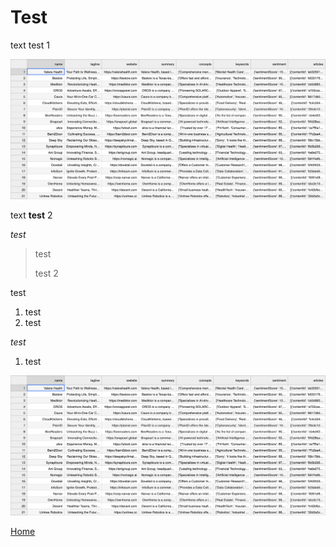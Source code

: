 # Test

text test 1

<img src = "visualizations/profiles.png" style="width: 55vw; min-width: 330px;">

text **test** 2

*test*

> test
>
> test 2

test

1. test
2. test

_test_

1. test

![Profiles](visualizations/profiles.png)

<a href="https://wihi1131.github.io/Data-Mining-Project/">Home</a>
